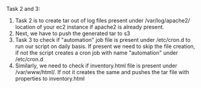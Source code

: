 Task 2 and 3: 
  1. Task 2 is to create tar out of log files present under /var/log/apache2/ location of your ec2 instance if apache2 is already present.
  2. Next, we have to push the generated tar to s3
  3. Task 3 to check if "automation" job file is present under /etc/cron.d to run our script on daily basis. If present we need to skip the file creation, if not the script creates a cron job with name "automation" under /etc/cron.d
  4. Similarly, we need to check if inventory.html file is present under /var/www/html/. If not it creates the same and pushes the tar file with properties to inventory.html
